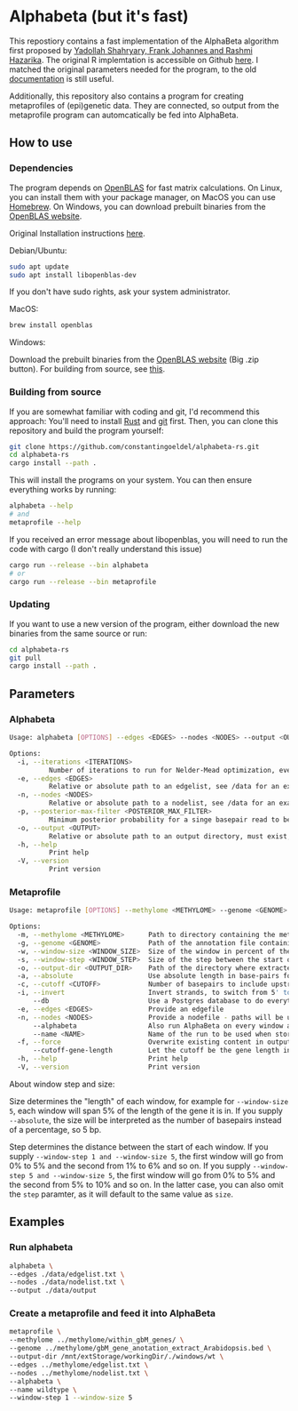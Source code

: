 # Alphabeta (but it's fast)

This repostiory contains a fast implementation of the AlphaBeta algorithm first proposed by [Yadollah Shahryary, Frank Johannes and Rashmi Hazarika](https://doi.org/10.5281/zenodo.3992612). The original R implemtation is accessible on Github [here](https://github.com/jlab-code/AlphaBeta/). I matched the original parameters needed for the program, to the old [documentation](https://github.com/jlab-code/AlphaBeta/blob/master/vignettes/AlphaBeta.pdf) is still useful.

Additionally, this repository also contains a program for creating metaprofiles of (epi)genetic data. They are connected, so output from the metaprofile program can automcatically be fed into AlphaBeta.

## How to use

### Dependencies

The program depends on [OpenBLAS](https://www.openblas.net/) for fast matrix calculations. On Linux, you can install them with your package manager, on MacOS you can use [Homebrew](https://brew.sh/). On Windows, you can download prebuilt binaries from the [OpenBLAS website](https://www.openblas.net/).

Original Installation instructions [here](https://github.com/xianyi/OpenBLAS/wiki/Precompiled-installation-packages).

Debian/Ubuntu:

```bash
sudo apt update
sudo apt install libopenblas-dev
```

If you don't have sudo rights, ask your system administrator.

MacOS:

```bash
brew install openblas
```

Windows:

Download the prebuilt binaries from the [OpenBLAS website](https://www.openblas.net/) (Big .zip button). For building from source, see [this](https://github.com/blas-lapack-rs/openblas-src#windows-and-vcpkg).

<!-- ### Prebuilt binaries

In the releases tab, you can find prebuilt binaries for Windows, Linux and MacOS. These should work out of the box, but if they don't, please [open an issue](https://github.com/constantingoeldel/alphabeta-rs/issues/new). You'll need to download the program for your platform, unzip it and then run it from the command line. -->

### Building from source

If you are somewhat familiar with coding and git, I'd recommend this approach: You'll need to install [Rust](https://www.rust-lang.org/tools/install) and [git](https://git-scm.com/downloads) first. Then, you can clone this repository and build the program yourself:

```bash
git clone https://github.com/constantingoeldel/alphabeta-rs.git
cd alphabeta-rs
cargo install --path .
```

This will install the programs on your system. You can then ensure everything works by running:

```bash
alphabeta --help
# and
metaprofile --help
```

If you received an error message about libopenblas, you will need to run the code with cargo (I don't really understand this issue)

```bash
cargo run --release --bin alphabeta
# or
cargo run --release --bin metaprofile
```

### Updating

If you want to use a new version of the program, either download the new binaries from the same source or run:

```bash
cd alphabeta-rs
git pull
cargo install --path .
```

## Parameters

### Alphabeta

```bash
Usage: alphabeta [OPTIONS] --edges <EDGES> --nodes <NODES> --output <OUTPUT>

Options:
  -i, --iterations <ITERATIONS>
          Number of iterations to run for Nelder-Mead optimization, even 100 is enough [default: 1000]
  -e, --edges <EDGES>
          Relative or absolute path to an edgelist, see /data for an example
  -n, --nodes <NODES>
          Relative or absolute path to a nodelist, see /data for an example
  -p, --posterior-max-filter <POSTERIOR_MAX_FILTER>
          Minimum posterior probability for a singe basepair read to be included in the estimation [default: 0.99]
  -o, --output <OUTPUT>
          Relative or absolute path to an output directory, must exist, EXISTING FILES WILL BE OVERWRITTEN
  -h, --help
          Print help
  -V, --version
          Print version
```

### Metaprofile

```bash
Usage: metaprofile [OPTIONS] --methylome <METHYLOME> --genome <GENOME> --output-dir <OUTPUT_DIR>

Options:
  -m, --methylome <METHYLOME>      Path to directory containing the methlyome files from which to extract the CG-sites
  -g, --genome <GENOME>            Path of the annotation file containing information about beginning and end of gbM-genes
  -w, --window-size <WINDOW_SIZE>  Size of the window in percent of the gbM-gene length or in basepair number if --absolute is supplied [default: 5]
  -s, --window-step <WINDOW_STEP>  Size of the step between the start of each window. Default value is window-size, so no overlapp happens
  -o, --output-dir <OUTPUT_DIR>    Path of the directory where extracted segments shall be stored
  -a, --absolute                   Use absolute length in base-pairs for window size instead of percentage of gene length
  -c, --cutoff <CUTOFF>            Number of basepairs to include upstream and downstream of gene [default: 2048]
  -i, --invert                     Invert strands, to switch from 5' to 3' and vice versa
      --db                         Use a Postgres database to do everything
  -e, --edges <EDGES>              Provide an edgefile
  -n, --nodes <NODES>              Provide a nodefile - paths will be updated to match the output directory
      --alphabeta                  Also run AlphaBeta on every window after extraction, results will be stored in the same directory as the segments
      --name <NAME>                Name of the run to be used when storing the result in Postgres [default: "Instant { tv_sec: 36502, tv_nsec: 792133216 }"]
  -f, --force                      Overwrite existing content in output directory? If false (default) it will reuse existing windows
      --cutoff-gene-length         Let the cutoff be the gene length instead of a fixed number. So if the gene is 1000 bp long, the cutoff will be 1000 bp instead of 2048 bp (the default). This option takes preference over the cutoff option
  -h, --help                       Print help
  -V, --version                    Print version
```

About window step and size:

Size determines the "length" of each window, for example for `--window-size 5`, each window will span 5% of the length of the gene it is in. If you supply `--absolute`, the size will be interpreted as the number of basepairs instead of a percentage, so 5 bp.

Step determines the distance between the start of each window. If you supply `--window-step 1 and --window-size 5`, the first window will go from 0% to 5% and the second from 1% to 6% and so on. If you supply `--window-step 5 and --window-size 5`, the first window will go from 0% to 5% and the second from 5% to 10% and so on. In the latter case, you can also omit the `step` paramter, as it will default to the same value as `size`.

## Examples

### Run alphabeta

```bash
alphabeta \
--edges ./data/edgelist.txt \
--nodes ./data/nodelist.txt \
--output ./data/output
```

### Create a metaprofile and feed it into AlphaBeta

```bash
metaprofile \
--methylome ../methylome/within_gbM_genes/ \
--genome ../methylome/gbM_gene_anotation_extract_Arabidopsis.bed \
--output-dir /mnt/extStorage/workingDir/./windows/wt \
--edges ../methylome/edgelist.txt \
--nodes ../methylome/nodelist.txt \
--alphabeta \
--name wildtype \
--window-step 1 --window-size 5
```
